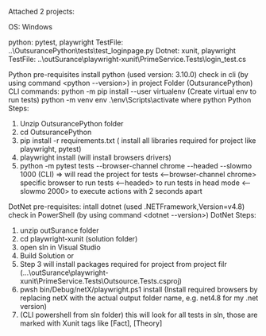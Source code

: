 Attached 2 projects:

OS: Windows

python: pytest, playwright
	TestFile: ..\OutsurancePython\tests\test_loginpage.py
Dotnet: xunit, playwright
	TestFile: ..\outSurance\playwright-xunit\PrimeService.Tests\login_test.cs



Python pre-requisites
	install python (used version: 3.10.0)
	check in cli (by using command <python --version>)
	in project Folder (OutsurancePython)
		CLI commands:
			python -m pip install --user virtualenv (Create virtual env to run tests)
			python -m venv env
			.\env\Scripts\activate
			where python
Python Steps:
1. Unzip OutsurancePython folder
2. cd OutsurancePython
3. pip install -r requirements.txt ( install all libraries required for project like playwright, pytest)
3. playwright install (will install browsers drivers)
4. python -m pytest tests --browser-channel chrome --headed --slowmo 1000 (CLI)
     <pytests tests> => will read the project for tests
     <--browser-channel chrome> specific browser to run tests
     <--headed> to run tests in head mode
     <--slowmo 2000> to execute actions with 2 seconds apart
	 
DotNet pre-requisites:
	intall dotnet (used .NETFramework,Version=v4.8)
	check in PowerShell (by using command <dotnet --version>)
DotNet Steps:
1. unzip outSurance folder
2. cd playwright-xunit (solution folder)
3. open sln in Visual Studio
4. Build Solution or  <dotnet build>
3. Step 3 will install packages required for project from project filr (...\outSurance\playwright-xunit\PrimeService.Tests\Outsource.Tests.csproj)
4. pwsh bin/Debug/netX/playwright.ps1 install (Install required browsers by replacing netX with the actual output folder name, e.g. net4.8 for my .net version)
5. <dotnet test> (CLI powershell from sln folder)
	this will look for all tests in sln, those are marked with Xunit tags like [Fact], [Theory]

	 